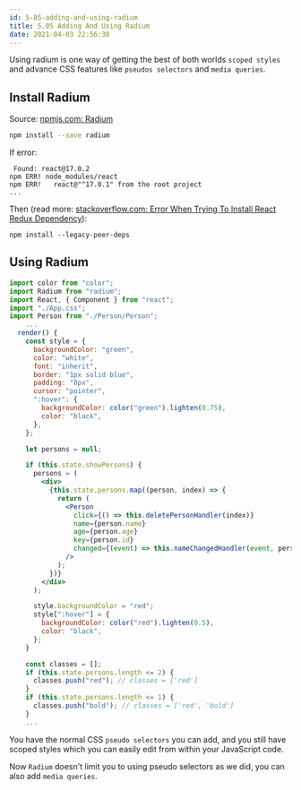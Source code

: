 ```yaml
---
id: 5-05-adding-and-using-radium
title: 5.05 Adding And Using Radium
date: 2021-04-03 22:56:30
---
```


Using radium is one way of getting the best of both worlds `scoped styles` and advance CSS features like `pseudos selectors` and `media queries`.

## Install Radium

Source: <a href='https://www.npmjs.com/package/radium' class='external'>npmjs.com: Radium</a>

```bash npm2yarn
npm install --save radium
```

If error:

```shell
 Found: react@17.0.2
npm ERR! node_modules/react
npm ERR!   react@"^17.0.1" from the root project
...
```

Then (read more: <a href='https://stackoverflow.com/questions/64529958/error-when-trying-to-install-react-redux-dependency' class='external'>stackoverflow.com: Error When Trying To Install React Redux Dependency</a>):

```shell
npm install --legacy-peer-deps
```

## Using Radium

```jsx title="App.js" {1-2,15-18,41-44}
import color from "color";
import Radium from "radium";
import React, { Component } from "react";
import "./App.css";
import Person from "./Person/Person";
    ...
  render() {
    const style = {
      backgroundColor: "green",
      color: "white",
      font: "inherit",
      border: "1px solid blue",
      padding: "8px",
      cursor: "pointer",
      ":hover": {
        backgroundColor: color("green").lighten(0.75),
        color: "black",
      },
    };

    let persons = null;

    if (this.state.showPersons) {
      persons = (
        <div>
          {this.state.persons.map((person, index) => {
            return (
              <Person
                click={() => this.deletePersonHandler(index)}
                name={person.name}
                age={person.age}
                key={person.id}
                changed={(event) => this.nameChangedHandler(event, person.id)}
              />
            );
          })}
        </div>
      );

      style.backgroundColor = "red";
      style[":hover"] = {
        backgroundColor: color("red").lighten(0.5),
        color: "black",
      };
    }

    const classes = [];
    if (this.state.persons.length <= 2) {
      classes.push("red"); // classes = ['red']
    }
    if (this.state.persons.length <= 1) {
      classes.push("bold"); // classes = ['red', 'bold']
    }
    ...
```

You have the normal CSS `pseudo selectors` you can add, and you still have scoped styles which you can easily edit from within your JavaScript code.

Now `Radium` doesn't limit you to using pseudo selectors as we did, you can also add `media queries`.
